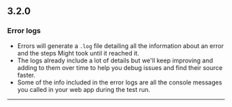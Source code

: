 ## 3.2.0

### Error logs
  - Errors will generate a `.log` file detailing all the information about an error and the steps Might took until it reached it.
  - The logs already include a lot of details but we'll keep improving and adding to them over time to help you debug issues and find their source faster.
  - Some of the info included in the error logs are all the console messages you called in your web app during the test run.
---
